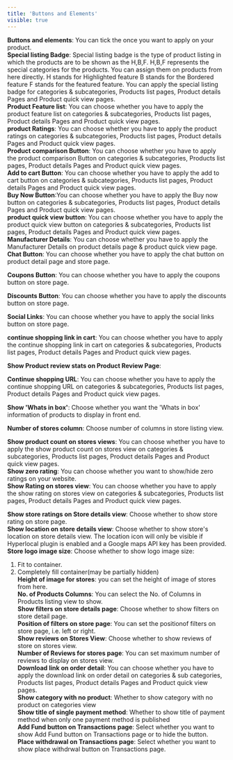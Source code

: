 ```yaml
---
title: 'Buttons and Elements'
visible: true
---
```


**Buttons and elements**: You can tick the once you want to apply on your product.
<br>**Special listing Badge**: Special listing badge is the type of product listing in which the products are to be shown as the H,B,F. 
H,B,F represents the special categories for the products. You can assign them on products from here directly.
H stands for Highlighted feature
B stands for the Bordered feature
F stands for the featured feature.
You can apply the special listing badge for categories & subcategories, Products list pages, Product details Pages and Product quick view pages.
<br>**Product Feature list**: You can choose whether you have to apply the product feature list on  categories & subcategories, Products list pages, Product details Pages and Product quick view pages.
<br>**product Ratings**: You can choose whether you have to apply the product ratings  on  categories & subcategories, Products list pages, Product details Pages and Product quick view pages.
<br>**Product comparison Button**: You can choose whether you have to apply the product comparison Button on  categories & subcategories, Products list pages, Product details Pages and Product quick view pages.
<br>**Add to cart Button**: You can choose whether you have to apply the add to cart button on  categories & subcategories, Products list pages, Product details Pages and Product quick view pages.
<br>**Buy Now Button**:You can choose whether you have to apply the Buy now button on  categories & subcategories, Products list pages, Product details Pages and Product quick view pages.
<br>**product quick view button**: You can choose whether you have to apply the product quick view button on  categories & subcategories, Products list pages, Product details Pages and Product quick view pages.
<br>**Manufacturer Details**: You can choose whether you have to apply the Manufacturer Details on product details page & product quick view page.
<br>**Chat Button**: You can choose whether you have to apply the chat button on product detail page and store page.

**Coupons Button**: You can choose whether you have to apply the coupons button on store page.

**Discounts Button**: You can choose whether you have to apply the discounts button on store page.

**Social Links**: You can choose whether you have to apply the social links button on store page.

**continue shopping link in cart**:  You can choose whether you have to apply the continue shopping link in cart on  categories & subcategories, Products list pages, Product details Pages and Product quick view pages.

**Show Product review stats on Product Review Page**:

**Continue shopping URL**: You can choose whether you have to apply the continue shopping URL on  categories & subcategories, Products list pages, Product details Pages and Product quick view pages.

**Show 'Whats in box'**: Choose whether you want the 'Whats in box' information of products to display in front end.

**Number of stores column**: Choose number of columns in store listing view.

**Show product count on stores views**: You can choose whether you have to apply the show product count on stores view on  categories & subcategories, Products list pages, Product details Pages and Product quick view pages.
<br>**Show zero rating**: You can choose whether you want to show/hide zero ratings on your website.
<br>**Show Rating on stores view**: You can choose whether you have to apply the show rating on stores view on  categories & subcategories, Products list pages, Product details Pages and Product quick view pages.

**Show store ratings on Store details view**: Choose whether to show store rating on store page.
<br>**Show location on store details view**: Choose whether to show store's location on store details view. The location icon will only be visible if Hyperlocal plugin is enabled and a Google maps API key has been provided.
<br>**Store logo image size**: Choose whether to show logo image size:
1. Fit to container.
2. Completely fill container(may be partially hidden)
<br>**Height of image for stores**: you can set the height of image of stores from here.
<br>**No. of Products Columns**: You can select the No. of Columns in Products listing view to show.
<br>**Show filters on store details page**: Choose whether to show filters on store detail page.
<br>**Position of filters on store page**: You can set the positionof filters on store page, i.e. left or right.
<br>**Show reviews on Stores View**: Choose whether to show reviews of store on stores view.
<br>**Number of Reviews for stores page**: You can set maximum number of reviews to display on stores view.
<br>**Download link on order detail**: You can choose whether you have to apply the download link on order detail on  categories & sub categories, Products list pages, Product details Pages and Product quick view pages.
<br>**Show category with no product**: Whether to show category with no product on categories view 
<br>**Show title of single payment method**: Whether to show title of payment method when only one payment method is published
<br>**Add Fund button on Transactions page**: Select whether you want to show Add Fund button on Transactions page or to hide the button.
<br>**Place withdrawal on Transactions page**: Select whether you want to show place withdrwal button on Transactions page.
